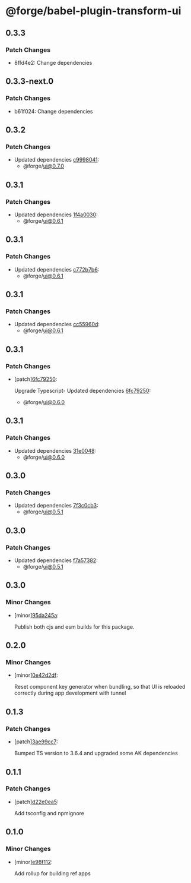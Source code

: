 # @forge/babel-plugin-transform-ui

## 0.3.3

### Patch Changes

- 8ffd4e2: Change dependencies

## 0.3.3-next.0

### Patch Changes

- b61f024: Change dependencies

## 0.3.2

### Patch Changes

- Updated dependencies [c9998041](https://bitbucket.org/atlassian/aux/commits/c9998041):
  - @forge/ui@0.7.0

## 0.3.1

### Patch Changes

- Updated dependencies [1f4a0030](https://bitbucket.org/atlassian/aux/commits/1f4a0030):
  - @forge/ui@0.6.1

## 0.3.1

### Patch Changes

- Updated dependencies [c772b7b6](https://bitbucket.org/atlassian/aux/commits/c772b7b6):
  - @forge/ui@0.6.1

## 0.3.1

### Patch Changes

- Updated dependencies [cc55960d](https://bitbucket.org/atlassian/aux/commits/cc55960d):
  - @forge/ui@0.6.1

## 0.3.1

### Patch Changes

- [patch][6fc79250](https://bitbucket.org/atlassian/aux/commits/6fc79250):

  Upgrade Typescript- Updated dependencies [6fc79250](https://bitbucket.org/atlassian/aux/commits/6fc79250):

  - @forge/ui@0.6.0

## 0.3.1

### Patch Changes

- Updated dependencies [31e0048](https://bitbucket.org/atlassian/aux/commits/31e0048):
  - @forge/ui@0.6.0

## 0.3.0

### Patch Changes

- Updated dependencies [7f3c0cb3](https://bitbucket.org/atlassian/aux/commits/7f3c0cb3):
  - @forge/ui@0.5.1

## 0.3.0

### Patch Changes

- Updated dependencies [f7a57382](https://bitbucket.org/atlassian/aux/commits/f7a57382):
  - @forge/ui@0.5.1

## 0.3.0

### Minor Changes

- [minor][95da245a](https://bitbucket.org/atlassian/aux/commits/95da245a):

  Publish both cjs and esm builds for this package.

## 0.2.0

### Minor Changes

- [minor][0e42d2df](https://bitbucket.org/atlassian/aux/commits/0e42d2df):

  Reset component key generator when bundling, so that UI is reloaded correctly during app development with tunnel

## 0.1.3

### Patch Changes

- [patch][3ae99cc7](https://bitbucket.org/atlassian/aux/commits/3ae99cc7):

  Bumped TS version to 3.6.4 and upgraded some AK dependencies

## 0.1.1

### Patch Changes

- [patch][d22e0ea5](https://bitbucket.org/atlassian/aux/commits/d22e0ea5):

  Add tsconfig and npmignore

## 0.1.0

### Minor Changes

- [minor][e98f112](https://bitbucket.org/atlassian/aux/commits/e98f112):

  Add rollup for building ref apps
